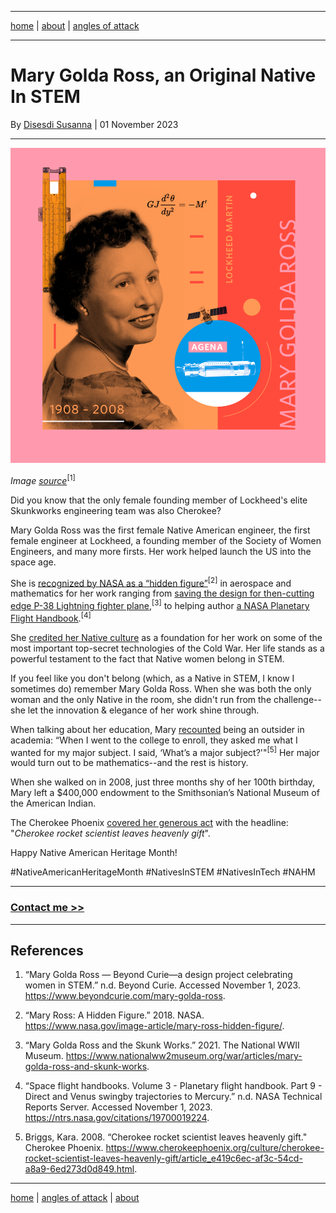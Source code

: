 -------

[home](https://mlops.archi/)  \| [about](https://hypr.systems/about.html) \| <a href="https://anglesofattack.io/" target="_blank" rel="noopener noreferrer">angles of attack</a>

-------

# Mary Golda Ross, an Original Native In STEM

By <a href="https://mlops.archi/about.html" target="_blank" rel="noopener noreferrer">Disesdi Susanna</a> \| 01 November 2023

-------


![Mary Golda Ross](images/mary_gold_ross.png)

*Image [source](https://www.beyondcurie.com/mary-golda-ross)*<sup>[1]</sup>


Did you know that the only female founding member of Lockheed's elite Skunkworks engineering team was also Cherokee?

Mary Golda Ross was the first female Native American engineer, the first female engineer at Lockheed, a founding member of the Society of Women Engineers, and many more firsts. Her work helped launch the US into the space age. 

She is [recognized by NASA as a “hidden figure”](https://www.nasa.gov/image-article/mary-ross-hidden-figure/)<sup>[2]</sup> in aerospace and mathematics for her work ranging from [saving the design for then-cutting edge P-38 Lightning fighter plane](https://www.nationalww2museum.org/war/articles/mary-golda-ross-and-skunk-works),<sup>[3]</sup>
 to helping author [a NASA Planetary Flight Handbook](https://ntrs.nasa.gov/citations/19700019224).<sup>[4]</sup>

She [credited her Native culture](https://airandspace.si.edu/stories/editorial/mary-g-ross-aerospace-engineer) as a foundation for her work on some of the most important top-secret technologies of the Cold War. Her life stands as a powerful testament to the fact that Native women belong in STEM.

If you feel like you don't belong (which, as a Native in STEM, I know I sometimes do) remember Mary Golda Ross. When she was both the only woman and the only Native in the room, she didn't run from the challenge--she let the innovation & elegance of her work shine through.

When talking about her education, Mary [recounted](https://www.cherokeephoenix.org/culture/cherokee-rocket-scientist-leaves-heavenly-gift/article_e419c6ec-af3c-54cd-a8a9-6ed273d0d849.html) being an outsider in academia: “When I went to the college to enroll, they asked me what I wanted for my major subject. I said, ‘What’s a major subject?'"<sup>[5]</sup> Her major would turn out to be mathematics--and the rest is history.

When she walked on in 2008, just three months shy of her 100th birthday, Mary left a $400,000 endowment to the Smithsonian’s National Museum of the American Indian.

The Cherokee Phoenix [covered her generous act](https://www.cherokeephoenix.org/culture/cherokee-rocket-scientist-leaves-heavenly-gift/article_e419c6ec-af3c-54cd-a8a9-6ed273d0d849.html) with the headline: "*Cherokee rocket scientist leaves heavenly gift*".

Happy Native American Heritage Month!

#NativeAmericanHeritageMonth #NativesInSTEM #NativesInTech #NAHM

-------


### [Contact me >>](https://mlops.archi/about.html)


-------

## References

1. “Mary Golda Ross — Beyond Curie—a design project celebrating women in STEM.” n.d. Beyond Curie. Accessed November 1, 2023. https://www.beyondcurie.com/mary-golda-ross.

2. “Mary Ross: A Hidden Figure.” 2018. NASA. https://www.nasa.gov/image-article/mary-ross-hidden-figure/.

3. “Mary Golda Ross and the Skunk Works.” 2021. The National WWII Museum. https://www.nationalww2museum.org/war/articles/mary-golda-ross-and-skunk-works.

4. “Space flight handbooks. Volume 3 - Planetary flight handbook. Part 9 - Direct and Venus swingby trajectories to Mercury.” n.d. NASA Technical Reports Server. Accessed November 1, 2023. https://ntrs.nasa.gov/citations/19700019224.

5. Briggs, Kara. 2008. “Cherokee rocket scientist leaves heavenly gift." Cherokee Phoenix. https://www.cherokeephoenix.org/culture/cherokee-rocket-scientist-leaves-heavenly-gift/article_e419c6ec-af3c-54cd-a8a9-6ed273d0d849.html.

-------

[home](https://mlops.archi/)  \| <a href="https://anglesofattack.io/" target="_blank" rel="noopener noreferrer">angles of attack</a> \| [about](https://mlops.archi/about.html)
